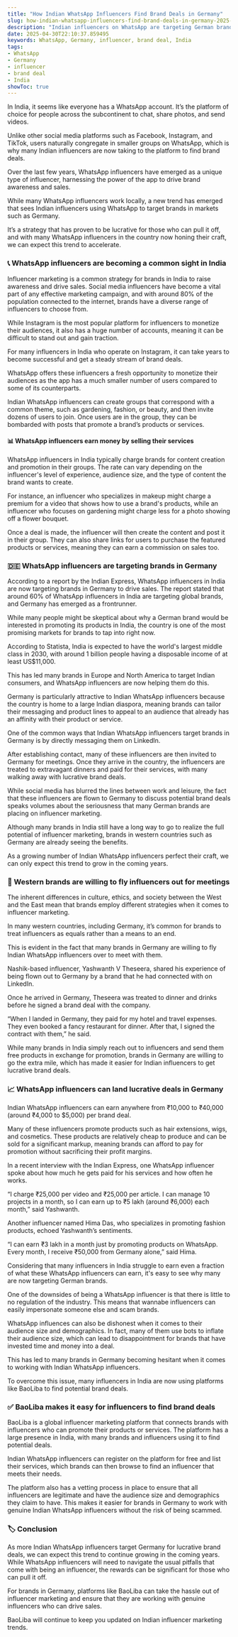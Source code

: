 ```yaml
---
title: "How Indian WhatsApp Influencers Find Brand Deals in Germany"
slug: how-indian-whatsapp-influencers-find-brand-deals-in-germany-2025-04-30
description: "Indian influencers on WhatsApp are targeting German brands and businesses for lucrative influencer marketing opportunities."
date: 2025-04-30T22:10:37.859495
keywords: WhatsApp, Germany, influencer, brand deal, India
tags:
- WhatsApp
- Germany
- influencer
- brand deal
- India
showToc: true
---
```


In India, it seems like everyone has a WhatsApp account. It’s the platform of choice for people across the subcontinent to chat, share photos, and send videos.


Unlike other social media platforms such as Facebook, Instagram, and TikTok, users naturally congregate in smaller groups on WhatsApp, which is why many Indian influencers are now taking to the platform to find brand deals.

Over the last few years, WhatsApp influencers have emerged as a unique type of influencer, harnessing the power of the app to drive brand awareness and sales.

While many WhatsApp influencers work locally, a new trend has emerged that sees Indian influencers using WhatsApp to target brands in markets such as Germany.

It’s a strategy that has proven to be lucrative for those who can pull it off, and with many WhatsApp influencers in the country now honing their craft, we can expect this trend to accelerate.

### 📞 WhatsApp influencers are becoming a common sight in India

Influencer marketing is a common strategy for brands in India to raise awareness and drive sales. Social media influencers have become a vital part of any effective marketing campaign, and with around 80% of the population connected to the internet, brands have a diverse range of influencers to choose from.

While Instagram is the most popular platform for influencers to monetize their audiences, it also has a huge number of accounts, meaning it can be difficult to stand out and gain traction.

For many influencers in India who operate on Instagram, it can take years to become successful and get a steady stream of brand deals.

WhatsApp offers these influencers a fresh opportunity to monetize their audiences as the app has a much smaller number of users compared to some of its counterparts.

Indian WhatsApp influencers can create groups that correspond with a common theme, such as gardening, fashion, or beauty, and then invite dozens of users to join. Once users are in the group, they can be bombarded with posts that promote a brand’s products or services.

#### 📊 WhatsApp influencers earn money by selling their services

WhatsApp influencers in India typically charge brands for content creation and promotion in their groups. The rate can vary depending on the influencer's level of experience, audience size, and the type of content the brand wants to create.

For instance, an influencer who specializes in makeup might charge a premium for a video that shows how to use a brand's products, while an influencer who focuses on gardening might charge less for a photo showing off a flower bouquet.

Once a deal is made, the influencer will then create the content and post it in their group. They can also share links for users to purchase the featured products or services, meaning they can earn a commission on sales too.

### 🇩🇪 WhatsApp influencers are targeting brands in Germany

According to a report by the Indian Express, WhatsApp influencers in India are now targeting brands in Germany to drive sales. The report stated that around 60% of WhatsApp influencers in India are targeting global brands, and Germany has emerged as a frontrunner.

While many people might be skeptical about why a German brand would be interested in promoting its products in India, the country is one of the most promising markets for brands to tap into right now.

According to Statista, India is expected to have the world's largest middle class in 2030, with around 1 billion people having a disposable income of at least US$11,000.

This has led many brands in Europe and North America to target Indian consumers, and WhatsApp influencers are now helping them do this.

Germany is particularly attractive to Indian WhatsApp influencers because the country is home to a large Indian diaspora, meaning brands can tailor their messaging and product lines to appeal to an audience that already has an affinity with their product or service.

One of the common ways that Indian WhatsApp influencers target brands in Germany is by directly messaging them on LinkedIn. 

After establishing contact, many of these influencers are then invited to Germany for meetings. Once they arrive in the country, the influencers are treated to extravagant dinners and paid for their services, with many walking away with lucrative brand deals.

While social media has blurred the lines between work and leisure, the fact that these influencers are flown to Germany to discuss potential brand deals speaks volumes about the seriousness that many German brands are placing on influencer marketing.

Although many brands in India still have a long way to go to realize the full potential of influencer marketing, brands in western countries such as Germany are already seeing the benefits.

As a growing number of Indian WhatsApp influencers perfect their craft, we can only expect this trend to grow in the coming years. 

### 🧳 Western brands are willing to fly influencers out for meetings

The inherent differences in culture, ethics, and society between the West and the East mean that brands employ different strategies when it comes to influencer marketing.

In many western countries, including Germany, it’s common for brands to treat influencers as equals rather than a means to an end.

This is evident in the fact that many brands in Germany are willing to fly Indian WhatsApp influencers over to meet with them. 

Nashik-based influencer, Yashwanth V Theseera, shared his experience of being flown out to Germany by a brand that he had connected with on LinkedIn.

Once he arrived in Germany, Theseera was treated to dinner and drinks before he signed a brand deal with the company.

“When I landed in Germany, they paid for my hotel and travel expenses. They even booked a fancy restaurant for dinner. After that, I signed the contract with them,” he said.

While many brands in India simply reach out to influencers and send them free products in exchange for promotion, brands in Germany are willing to go the extra mile, which has made it easier for Indian influencers to get lucrative brand deals.

### 📈 WhatsApp influencers can land lucrative deals in Germany

Indian WhatsApp influencers can earn anywhere from ₹10,000 to ₹40,000 (around ₹4,000 to $5,000) per brand deal. 

Many of these influencers promote products such as hair extensions, wigs, and cosmetics. These products are relatively cheap to produce and can be sold for a significant markup, meaning brands can afford to pay for promotion without sacrificing their profit margins.

In a recent interview with the Indian Express, one WhatsApp influencer spoke about how much he gets paid for his services and how often he works.

“I charge ₹25,000 per video and ₹25,000 per article. I can manage 10 projects in a month, so I can earn up to ₹5 lakh (around ₹6,000) each month,” said Yashwanth.

Another influencer named Hima Das, who specializes in promoting fashion products, echoed Yashwanth’s sentiments.

“I can earn ₹3 lakh in a month just by promoting products on WhatsApp. Every month, I receive ₹50,000 from Germany alone,” said Hima.

Considering that many influencers in India struggle to earn even a fraction of what these WhatsApp influencers can earn, it's easy to see why many are now targeting German brands.

One of the downsides of being a WhatsApp influencer is that there is little to no regulation of the industry. This means that wannabe influencers can easily impersonate someone else and scam brands.

WhatsApp influences can also be dishonest when it comes to their audience size and demographics. In fact, many of them use bots to inflate their audience size, which can lead to disappointment for brands that have invested time and money into a deal.

This has led to many brands in Germany becoming hesitant when it comes to working with Indian WhatsApp influencers.

To overcome this issue, many influencers in India are now using platforms like BaoLiba to find potential brand deals. 

### ✅ BaoLiba makes it easy for influencers to find brand deals

BaoLiba is a global influencer marketing platform that connects brands with influencers who can promote their products or services. The platform has a large presence in India, with many brands and influencers using it to find potential deals.

Indian WhatsApp influencers can register on the platform for free and list their services, which brands can then browse to find an influencer that meets their needs.

The platform also has a vetting process in place to ensure that all influencers are legitimate and have the audience size and demographics they claim to have. This makes it easier for brands in Germany to work with genuine Indian WhatsApp influencers without the risk of being scammed.

### 🏷️ Conclusion

As more Indian WhatsApp influencers target Germany for lucrative brand deals, we can expect this trend to continue growing in the coming years. While WhatsApp influencers will need to navigate the usual pitfalls that come with being an influencer, the rewards can be significant for those who can pull it off.

For brands in Germany, platforms like BaoLiba can take the hassle out of influencer marketing and ensure that they are working with genuine influencers who can drive sales. 

BaoLiba will continue to keep you updated on Indian influencer marketing trends.